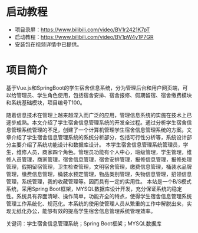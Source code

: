 # 启动教程

- 项目录屏：https://www.bilibili.com/video/BV1r2421K7pT
- 启动教程：https://www.bilibili.com/video/BV1pW4y1P7GR
- 安装包在视频详情中已提供。

# 项目简介
基于Vue.js和SpringBoot的学生宿舍信息系统，分为管理后台和用户网页端，可以给管理员、学生角色使用，包括宿舍安排、宿舍报修、假期留宿、宿舍缴费模块和系统基础模块，项目编号T100。

随着信息技术在管理上越来越深入而广泛的应用，管理信息系统的实施在技术上已逐步成熟。本文介绍了学生宿舍信息管理系统的开发全过程。通过分析学生宿舍信息管理系统管理的不足，创建了一个计算机管理学生宿舍信息管理系统的方案。文章介绍了学生宿舍信息管理系统的系统分析部分，包括可行性分析等，系统设计部分主要介绍了系统功能设计和数据库设计。
本学生宿舍信息管理系统管理员，学生，维修人员，商家四个角色。管理员功能有个人中心，班级管理，学生管理，维修人员管理，商家管理，宿舍信息管理，宿舍安排管理，报修信息管理，报修处理管理，假期留宿管理，卫生检查管理，文明宿舍管理，缴费信息管理，桶装水品牌管理，缴费信息管理，桶装水预定管理，物品类别管理，失物信息管理，招领信息管理，系统管理，我的收藏管理等。因而具有一定的实用性。
本站是一个B/S模式系统，采用Spring Boot框架，MYSQL数据库设计开发，充分保证系统的稳定性。系统具有界面清晰、操作简单，功能齐全的特点，使得学生宿舍信息管理系统管理工作系统化、规范化。本系统的使用使管理人员从繁重的工作中解脱出来，实现无纸化办公，能够有效的提高学生宿舍信息管理系统管理效率。

关键词：学生宿舍信息管理系统；Spring Boot框架；MYSQL数据库
